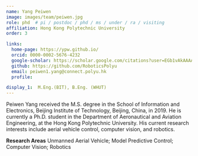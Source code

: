 ```yaml
---
name: Yang Peiwen
image: images/team/peiwen.jpg
role: phd  # pi / postdoc / phd / ms / under / ra / visiting
affiliation: Hong Kong Polytechnic University
order: 3

links:
  home-page: https://ypw.github.io/
  orcid: 0000-0002-5676-4232
  google-scholar: https://scholar.google.com/citations?user=EGb1vAkAAAAJ&hl=en
  github: https://github.com/RoboticsPolyu
  email: peiwen1.yang@connect.polyu.hk
  profile: 

display_1:  M.Eng.(BIT), B.Eng. (WHUT)
---
```


<!--  Add a short self introduction here -->
<!-- Like Research Areas -->

Peiwen Yang received the M.S. degree in the School of Information and Electronics, Beijing Institute of Technology, Beijing, China, in 2019. He is currently a Ph.D. student in the Department of Aeronautical and Aviation Engineering, at the Hong Kong Polytechnic University. His current research interests include aerial vehicle control, computer vision, and robotics.

**Research Areas**
Unmanned Aerial Vehicle; Model Predictive Control; Computer Vision; Robotics
